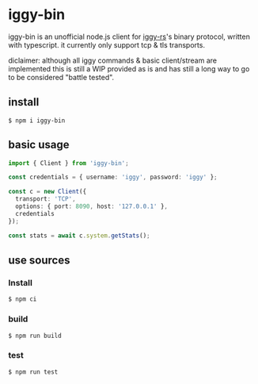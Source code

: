 # iggy-bin

iggy-bin is an unofficial node.js client for [iggy-rs](https://iggy.rs/)'s binary protocol, written with typescript. it currently only support tcp & tls transports.

diclaimer: although all iggy commands & basic client/stream are implemented this is still a WIP provided as is and has still a long way to go to be considered "battle tested".

## install

```
$ npm i iggy-bin
```

## basic usage

```ts
import { Client } from 'iggy-bin';

const credentials = { username: 'iggy', password: 'iggy' };

const c = new Client({
  transport: 'TCP',
  options: { port: 8090, host: '127.0.0.1' },
  credentials
});

const stats = await c.system.getStats();
```


## use sources

### Install
```
$ npm ci
```

### build 

```
$ npm run build
```

### test 

```
$ npm run test
```
